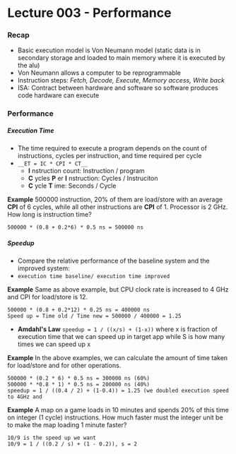 # Lecture 003 - Performance

### Recap

- Basic execution model is Von Neumann model (static data is in secondary storage and loaded to main memory where it is executed by the alu)
- Von Neumann allows a computer to be reprogrammable
- Instruction steps: _Fetch, Decode, Execute, Memory access, Write back_
- ISA: Contract between hardware and software so software produces code hardware can execute

### Performance

##### Execution Time

- The time required to execute a program depends on the count of instructions, cycles per instruction, and time required per cycle
- `__ET = IC * CPI * CT__`
  - __I__ nstruction count: Instruction / program
  - __C__ ycles __P__ er __I__ nstruction: Cycles / Instruciton
  - __C__ ycle __T__ ime: Seconds / Cycle

__Example__ 500000 instruction, 20% of them are load/store with an average __CPI__ of 6 cycles, while all other instructions are __CPI__ of 1. Processor is 2 GHz. How long is instruction time?

    500000 * (0.8 + 0.2*6) * 0.5 ns = 500000 ns

##### Speedup

- Compare the relative performance of the baseline system and the improved system:
- `execution time baseline/ execution time improved`

__Example__ Same as above example, but CPU clock rate is increased to 4 GHz and CPI for load/store is 12.

    500000 * (0.8 + 0.2*12) * 0.25 ns = 400000 ns
    Speed up = Time old / Time new = 500000 / 400000 = 1.25

- __Amdahl's Law__ `speedup = 1 / ((x/s) + (1-x))` where x is fraction of execution time that we can speed up in target app while S is how many times we can speed up x

__Example__ In the above examples, we can calculate the amount of time taken for load/store and for other operations. 

    500000 * (0.2 * 6) * 0.5 ns = 300000 ns (60%)
    500000 * *0.8 * 1) * 0.5 ns = 200000 ns (40%) 
    speedup = 1 / ((0.4 / 2) + (1-0.4)) = 1.25 (we doubled execution speed to 4GHz and 

__Example__ A map on a game loads in 10 minutes and spends 20% of this time on integer (1 cycle) instructions. How much faster must the integer unit be to make the map loading 1 minute faster? 

    10/9 is the speed up we want 
    10/9 = 1 / ((0.2 / s) + (1 - 0.2)), s = 2

